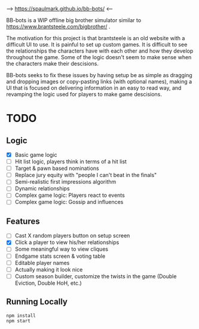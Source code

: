 --> https://spaulmark.github.io/bb-bots/ <--


BB-bots is a WIP offline big brother simulator similar to https://www.brantsteele.com/bigbrother/ . 

The motivation for this project is that brantsteele is an old website with a difficult UI to use. 
It is painful to set up custom games.
It is difficult to see the relationships the characters have with each other and how they develop throughout the game.
Some of the logic doesn't seem to make sense when the characters make their descisions.

BB-bots seeks to fix these issues by having setup be as simple as dragging and dropping images or copy-pasting links (with optional names), making a UI that is focused on delivering information in an easy to read way, and revamping the logic used for players to make game descisions.

# TODO #
## Logic ##
* [x] Basic game logic
* [ ] Hit list logic, players think in terms of a hit list
* [ ] Target & pawn based nominations
* [ ] Replace jury equity with "people I can't beat in the finals"
* [ ] Semi-realistic first impressions algorithm
* [ ] Dynamic relationships
* [ ] Complex game logic: Players react to events
* [ ] Complex game logic: Gossip and influences

## Features ##
* [ ] Cast X random players button on setup screen
* [x] Click a player to view his/her relationships
* [ ] Some meaningful way to view cliques
* [ ] Endgame stats screen & voting table
* [ ] Editable player names
* [ ] Actually making it look nice
* [ ] Custom season builder, customize the twists in the game (Double Eviction, Double HoH, etc.)

## Running Locally ## 
```
npm install
npm start
```
